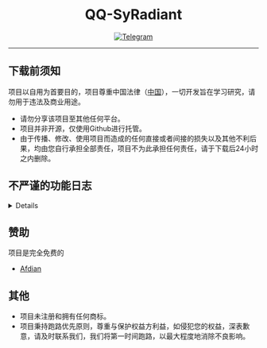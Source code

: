 <div align="center">
    <h1> QQ-SyRadiant </h1>

[![Telegram](https://img.shields.io/static/v1?label=Telegram&message=Channel&color=0088cc)](https://t.me/+fRaOECIYFeg2NGE1)

</div>

---

## 下载前须知
项目以自用为首要目的，项目尊重中国法律（[中国](https://baike.baidu.com/item/%E4%B8%AD%E5%8D%8E%E4%BA%BA%E6%B0%91%E5%85%B1%E5%92%8C%E5%9B%BD/106554)），一切开发旨在学习研究，请勿用于违法及商业用途。
- 请勿分享该项目至其他任何平台。
- 项目并非开源，仅使用Github进行托管。
- 由于传播、修改、使用项目而造成的任何直接或者间接的损失以及其他不利后果，均由您自行承担全部责任，项目不为此承担任何责任，请于下载后24小时之内删除。

## 不严谨的功能日志

<details>

项目共存储三个版本的APK，你可以在[Releases](https://github.com/Nekozuka-Hibiki/QQ-SyRadiant/releases)找到。

它们被加密在压缩包内，这是为了防止滥用，获取密钥是完全免费的，你可以在Telegram 频道中自行寻找。

项目使用开源 Xposed 模块实现大部分功能。

使用列表：

- [QAuxiliary](https://github.com/cinit/QAuxiliary)
- [TSBattery](https://github.com/fankes/TSBattery)

| 版本 | Full | Plus | Lite |
|------|------|------|------|
| 修改 | 否 | 是 | 是 |
| 模块 | 有 | 有 | 无 |

Full：

- QQ官方APK使用Lspatch注入模块。

Plus：

- 删除UE4等so库。
- 删除Assets与R使用频次非常低的资源和引用；具体为：地图、直播、商城、小世界、QQ秀、小窝、元梦等。
- 修改配置声明，屏蔽敏感Service、Activity、Broadcast Receiver、Content Provider；具体为：定位和联系人权限、日志与遥测、TBS内核、Game推广与VIP广告等。
- 综上，优化了内存占用与电量续航，提速冷启动，轻量防更新。

Lite：

- 同Plus

为了使Plus与Full的冷启动达到最佳效率，你可以预先编译软件。

项目并未对Dex进行修改！，项目均未包含任何恶意代码或病毒性质的内容，报毒请相信安全软件。

</details>

## 赞助

项目是完全免费的

- [Afdian](https://afdian.net/a/SyRadiant)

## 其他
- 项目未注册和拥有任何商标。
- 项目秉持跑路优先原则，尊重与保护权益方利益，如侵犯您的权益，深表歉意，请及时联系我们，我们将第一时间跑路，以最大程度地消除不良影响。


